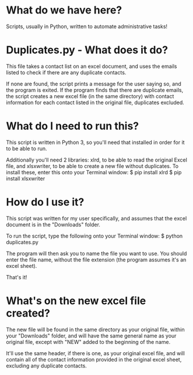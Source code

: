 # What do we have here?
Scripts, usually in Python, written to automate administrative tasks! 

# Duplicates.py - What does it do?
This file takes a contact list on an excel document, and uses the emails listed to check if there are any duplicate contacts.

If none are found, the script prints a message for the user saying so, and the program is exited.
If the program finds that there are duplicate emails, the script creates a new excel file (in the same directory) with contact information for each contact listed in the original file, duplicates excluded.

# What do I need to run this?
This script is written in Python 3, so you'll need that installed in order for it to be able to run.

Additionally you'll need 2 libraries: xlrd, to be able to read the original Excel file, and xlsxwriter, to be able to create a new file without duplicates.
    To install these, enter this onto your Terminal window:
    $ pip install xlrd
    $ pip install xlsxwriter
    
# How do I use it?
This script was written for my user specifically, and assumes that the excel document is in the "Downloads" folder.

To run the script, type the following onto your Terminal window:
    $ python duplicates.py

The program will then ask you to name the file you want to use. You should enter the file name, without the file extension (the program assumes it's an excel sheet).

That's it!

# What's on the new excel file created?
The new file will be found in the same directory as your original file, within your "Downloads" folder, and will have the same general name as your original file, except with "NEW" added to the beginning of the name.

It'll use the same header, if there is one, as your original excel file, and will contain all of the contact information provided in the original excel sheet, excluding any duplicate contacts.
